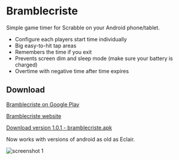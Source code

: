 # Bramblecriste

Simple game timer for Scrabble on your Android phone/tablet.

  - Configure each players start time individually
  - Big easy-to-hit tap areas
  - Remembers the time if you exit
  - Prevents screen dim and sleep mode (make sure your battery is charged)
  - Overtime with negative time after time expires

## Download

[Bramblecriste on Google Play](https://play.google.com/store/apps/details?id=com.iakob.bramblecriste)

[Bramblecriste website](http://iakob.com/bramblecriste)

[Download version 1.0.1 - bramblecriste.apk](http://iakob.com/bramblecriste/bramblecriste.apk)

Now works with versions of android as old as Eclair.

![screenshot 1](http://iakob.com/bramblecriste/screenshots/start-screen.png)


